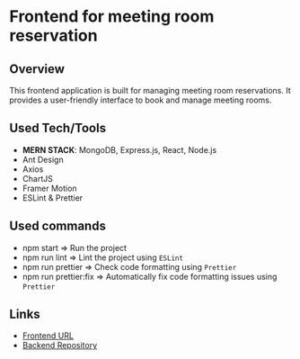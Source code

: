# Frontend for meeting room reservation

## Overview

This frontend application is built for managing meeting room reservations. It provides a user-friendly interface to book and manage meeting rooms.

## Used Tech/Tools

- **MERN STACK**: MongoDB, Express.js, React, Node.js
- Ant Design
- Axios
- ChartJS
- Framer Motion
- ESLint & Prettier

## Used commands

- npm start => Run the project
- npm run lint => Lint the project using `ESLint`
- npm run prettier => Check code formatting using `Prettier`
- npm run prettier:fix => Automatically fix code formatting issues using `Prettier`

## Links

- [Frontend URL](https://mern-reservi-frontend.onrender.com/)
- [Backend Repository](https://github.com/X9Yovix/mern-reservi-backend)
